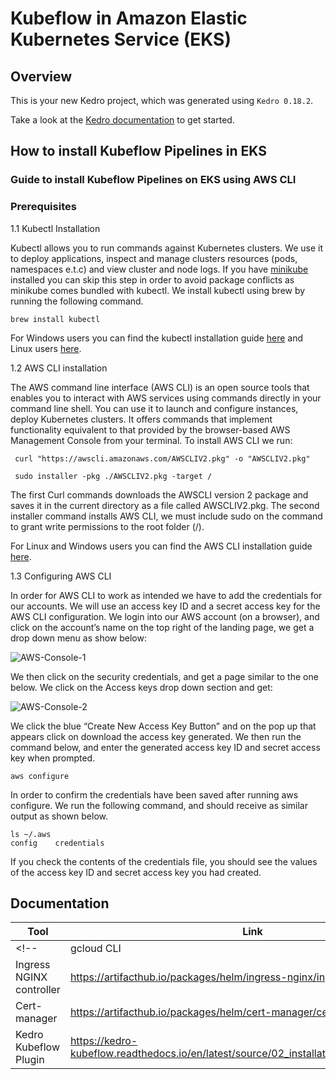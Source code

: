 # Kubeflow in Amazon Elastic Kubernetes Service (EKS)

## Overview

This is your new Kedro project, which was generated using `Kedro 0.18.2`.

Take a look at the [Kedro documentation](https://kedro.readthedocs.io) to get started.

## How to install Kubeflow Pipelines in EKS

### Guide to install Kubeflow Pipelines on EKS using AWS CLI

### Prerequisites

1.1 Kubectl Installation

Kubectl allows you to run commands against Kubernetes clusters. We use it to deploy applications, inspect and manage clusters resources (pods, namespaces e.t.c) and view cluster and node logs. If you have [minikube](https://minikube.sigs.k8s.io/docs/) installed you can skip this step in order to avoid package conflicts as minikube comes bundled with kubectl. We install kubectl using brew by running the following command.

    brew install kubectl

For Windows users you can find the kubectl installation guide [here](https://kubernetes.io/docs/tasks/tools/install-kubectl-windows/) and Linux users [here](https://kubernetes.io/docs/tasks/tools/install-kubectl-windows/).

1.2 AWS CLI installation

The AWS command line interface (AWS CLI) is an open source tools that enables you to interact with AWS services using commands directly in your command line shell. You can use it to launch and configure instances, deploy Kubernetes clusters. It offers commands that implement functionality equivalent to that provided by the browser-based AWS Management Console from your terminal. To install AWS CLI we run:

     curl "https://awscli.amazonaws.com/AWSCLIV2.pkg" -o "AWSCLIV2.pkg"

     sudo installer -pkg ./AWSCLIV2.pkg -target /

The first Curl commands downloads the AWSCLI version 2 package and saves it in the current directory as a file called AWSCLIV2.pkg. The second installer command installs AWS CLI, we must include sudo on the command to grant write permissions to the root folder (/).

For Linux and Windows users you can find the AWS CLI installation guide [here](https://docs.aws.amazon.com/cli/latest/userguide/getting-started-install.html).

1.3 Configuring AWS CLI

In order for AWS CLI to work as intended we have to add the credentials for our accounts. We will use an access key ID and a secret access key for the AWS CLI configuration. We login into our AWS account (on a browser), and click on the account’s name on the top right of the landing page, we get a drop down menu as show below:

![AWS-Console-1](https://miro.medium.com/max/700/1*Uq_IsBEFGj1Cv7_WfgMydQ.png)

We then click on the security credentials, and get a page similar to the one below. We click on the Access keys drop down section and get:

![AWS-Console-2](https://miro.medium.com/max/700/1*3pouDZmcB3E3dFujyeGwyg.png)

We click the blue “Create New Access Key Button” and on the pop up that appears click on download the access key generated. We then run the command below, and enter the generated access key ID and secret access key when prompted.

    aws configure

In order to confirm the credentials have been saved after running aws configure. We run the following command, and should receive as similar output as shown below.

    ls ~/.aws
    config    credentials

If you check the contents of the credentials file, you should see the values of the access key ID and secret access key you had created.  


## Documentation

| Tool | Link |
| ------ | ------ |
<!-- | gcloud CLI| <https://cloud.google.com/sdk/docs/initializing>|
| Ingress NGINX controller | <https://artifacthub.io/packages/helm/ingress-nginx/ingress-nginx> |
| Cert-manager | <https://artifacthub.io/packages/helm/cert-manager/cert-manager> | -->
| Kedro Kubeflow Plugin | <https://kedro-kubeflow.readthedocs.io/en/latest/source/02_installation/01_installation.html> |